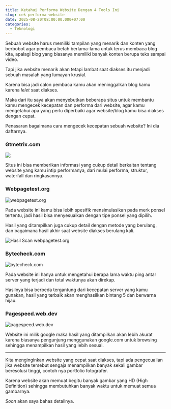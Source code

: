 ```yaml
---
title: Ketahui Performa Website Dengan 4 Tools Ini
slug: cek performa website
date: 2025-08-20T08:00:00.000+07:00
categories:
  - Teknologi
---
```

Sebuah website harus memiliki tampilan yang menarik dan konten yang berbobot agar pembaca betah berlama-lama untuk terus membaca blog kita, apalagi blog yang biasanya memiliki banyak konten berupa teks sampai video.

Tapi jika website menarik akan tetapi lambat saat diakses itu menjadi sebuah masalah yang lumayan krusial.

Karena bisa jadi calon pembaca kamu akan meninggalkan blog kamu karena *lelet* saat diakses.

Maka dari itu saya akan menyebutkan beberapa situs untuk membantu kamu mengecek kecepatan dan performa dari website, agar kamu mengetahui apa yang perlu diperbaiki agar website/blog kamu bisa diakses dengan cepat.

Penasaran bagaimana cara mengecek kecepatan sebuah website? Ini dia daftarnya.

### Gtmetrix.com

![](/img/gtmetrix.png)

Situs ini bisa memberikan informasi yang cukup detail berkaitan tentang website yang kamu intip performanya, dari mulai performa, struktur, waterfall dan ringkasannya.

### Webpagetest.org

![webpagetest.org](/img/webpagetest.png)

Pada website ini kamu bisa lebih spesifik mensimulasikan pada merk ponsel tertentu, jadi hasil bisa menyesuaikan dengan tipe ponsel yang dipilih.

Hasil yang ditampilkan juga cukup detail dengan metode yang berulang, dan bagaimana hasil akhir saat website diakses berulang kali.

![Hasil Scan webpagetest.org](/img/pagetest.png)

### Bytecheck.com

![bytecheck.com](/img/bytecheck.png)

Pada website ini hanya untuk mengetahui berapa lama waktu ping antar server yang terjadi dan total waktunya akan direkap.

Hasilnya bisa berbeda tergantung dari kecepatan server yang kamu gunakan, hasil yang terbaik akan menghasilkan bintang 5 dan berwarna hijau.

### Pagespeed.web.dev

![pagespeed.web.dev](/img/googlespeed.png)

Website ini milik google maka hasil yang ditampilkan akan lebih akurat karena biasanya pengunjung menggunakan google.com untuk browsing sehingga menampilkan hasil yang lebih sesuai.

- - -

Kita menginginkan website yang cepat saat diakses, tapi ada pengecualian jika website tersebut sengaja menampilkan banyak sekali gambar beresolusi tinggi, contoh nya portfolio fotografer.

Karena website akan memuat begitu banyak gambar yang HD (High Definition) sehingga membutuhkan banyak waktu untuk memuat semua gambarnya.

*Soon* akan saya bahas detailnya.
